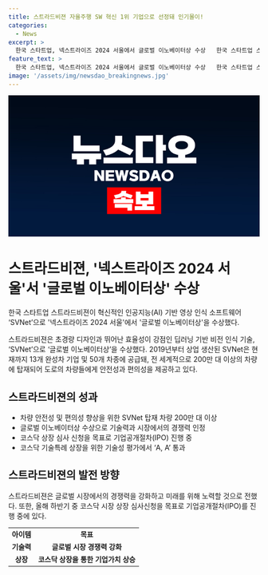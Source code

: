 ```yaml
---
title: 스트라드비젼 자율주행 SW 혁신 1위 기업으로 선정돼 인기몰이!
categories:
  - News
excerpt: >
  한국 스타트업, 넥스트라이즈 2024 서울에서 글로벌 이노베이터상 수상   한국 스타트업 스트라드비젼이 AI 기반 영상 인식 소프트웨어 SVNet으로 넥스트라이즈 2024 서울에서 글로벌 이노베이터상을 수상했다. 이 행사는 500개 이상의 국내외 스타트업 및 기업이 참여해 혁신 기술을 선보이는 행사로, SVNet은 이미 13개 완성차 기업 및 50개 차종에 공급되어 전 세계적으로 200만 대 이상의 차량에 탑재되어 안전성과 편의성을 제공하고 있다. 또한, 스트라드비젼은 올해 하반기 중 코스닥 시장 상장 심사신청의 목표로 IPO를 진행 중에 있으며, 기술성 평가에서 A, A로 통과했다고 밝혔다.
feature_text: >
  한국 스타트업, 넥스트라이즈 2024 서울에서 글로벌 이노베이터상 수상   한국 스타트업 스트라드비젼이 AI 기반 영상 인식 소프트웨어 SVNet으로 넥스트라이즈 2024 서울에서 글로벌 이노베이터상을 수상했다. 이 행사는 500개 이상의 국내외 스타트업 및 기업이 참여해 혁신 기술을 선보이는 행사로, SVNet은 이미 13개 완성차 기업 및 50개 차종에 공급되어 전 세계적으로 200만 대 이상의 차량에 탑재되어 안전성과 편의성을 제공하고 있다. 또한, 스트라드비젼은 올해 하반기 중 코스닥 시장 상장 심사신청의 목표로 IPO를 진행 중에 있으며, 기술성 평가에서 A, A로 통과했다고 밝혔다.
image: '/assets/img/newsdao_breakingnews.jpg'
---
```


<p><img src="/assets/img/newsdao_breakingnews.jpg" alt="implanttips 속보" /></p>

<h1>스트라드비젼, '넥스트라이즈 2024 서울'서 '글로벌 이노베이터상' 수상</h1>

<p data-ke-size="size16">한국 스타트업 스트라드비젼이 혁신적인 인공지능(AI) 기반 영상 인식 소프트웨어 ‘SVNet’으로 '넥스트라이즈 2024 서울'에서 '글로벌 이노베이터상'을 수상했다.</p>

<p data-ke-size="size16">스트라드비젼은 초경량 디자인과 뛰어난 효율성이 강점인 딥러닝 기반 비전 인식 기술, ‘SVNet’으로 ‘글로벌 이노베이터상’을 수상했다. 2019년부터 상업 생산된 SVNet은 현재까지 13개 완성차 기업 및 50개 차종에 공급돼, 전 세계적으로 200만 대 이상의 차량에 탑재되어 도로의 차량들에게 안전성과 편의성을 제공하고 있다.</p>

<h2 data-ke-size="size26">스트라드비젼의 성과</h2>

<ul>
    <li>차량 안전성 및 편의성 향상을 위한 SVNet 탑재 차량 200만 대 이상</li>
    <li>글로벌 이노베이터상 수상으로 기술력과 시장에서의 경쟁력 인정</li>
    <li>코스닥 상장 심사 신청을 목표로 기업공개절차(IPO) 진행 중</li>
    <li>코스닥 기술특례 상장을 위한 기술성 평가에서 ‘A, A’ 통과</li>
</ul>

<h2 data-ke-size="size26">스트라드비젼의 발전 방향</h2>

<p data-ke-size="size16">스트라드비젼은 글로벌 시장에서의 경쟁력을 강화하고 미래를 위해 노력할 것으로 전했다. 또한, 올해 하반기 중 코스닥 시장 상장 심사신청을 목표로 기업공개절차(IPO)를 진행 중에 있다.</p>

<table>
    <tr>
        <td style="text-align: center; height: 17px;"><b>아이템</b></td>
        <td style="text-align: center; height: 17px;"><b>목표</b></td>
    </tr>
    <tr>
        <td style="text-align: center; height: 17px;"><b>기술력</b></td>
        <td style="text-align: center; height: 17px;"><b>글로벌 시장 경쟁력 강화</b></td>
    </tr>
    <tr>
        <td style="text-align: center; height: 17px;"><b>상장</b></td>
        <td style="text-align: center; height: 17px;"><b>코스닥 상장을 통한 기업가치 상승</b></td>
    </tr>
</table>

<p data-ke-size="size16">&nbsp;</p>

